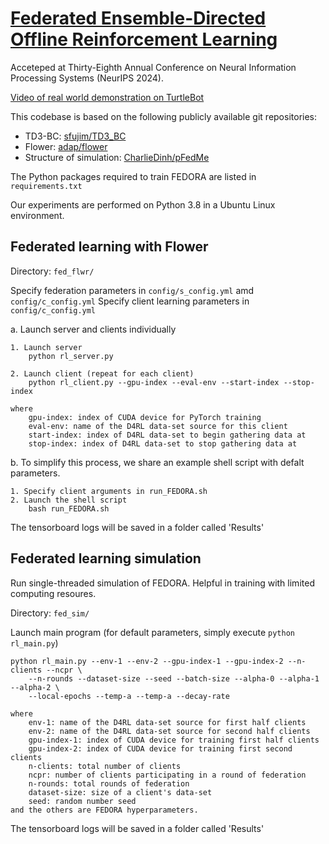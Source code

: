 # [Federated Ensemble-Directed Offline Reinforcement Learning](https://arxiv.org/abs/2305.03097)

Acceteped at Thirty-Eighth Annual Conference on Neural Information Processing Systems (NeurIPS 2024).

[Video of real world demonstration on TurtleBot](https://youtu.be/LplasPUm3jg)

This codebase is based on the following publicly available git repositories:  
- TD3-BC: [sfujim/TD3_BC](https://github.com/sfujim/TD3_BC)
- Flower: [adap/flower](https://github.com/adap/flower)
- Structure of simulation: [CharlieDinh/pFedMe](https://github.com/CharlieDinh/pFedMe)

The Python packages required to train FEDORA are listed in `requirements.txt` 

Our experiments are performed on Python 3.8 in a Ubuntu Linux environment.


## Federated learning with Flower

Directory: `fed_flwr/`

Specify federation parameters in `config/s_config.yml` amd `config/c_config.yml`
Specify client learning parameters in `config/c_config.yml`

a. Launch server and clients individually

    1. Launch server  
        python rl_server.py
        
    2. Launch client (repeat for each client)
        python rl_client.py --gpu-index --eval-env --start-index --stop-index

    where  
        gpu-index: index of CUDA device for PyTorch training  
        eval-env: name of the D4RL data-set source for this client  
        start-index: index of D4RL data-set to begin gathering data at  
        stop-index: index of D4RL data-set to stop gathering data at

b. To simplify this process, we share an example shell script with defalt parameters.  

    1. Specify client arguments in run_FEDORA.sh
    2. Launch the shell script
        bash run_FEDORA.sh
        
The tensorboard logs will be saved in a folder called 'Results'


## Federated learning simulation

Run single-threaded simulation of FEDORA. Helpful in training with limited computing resoures.

Directory: `fed_sim/`

Launch main program (for default parameters, simply execute `python rl_main.py`)
        
    
    python rl_main.py --env-1 --env-2 --gpu-index-1 --gpu-index-2 --n-clients --ncpr \
        --n-rounds --dataset-size --seed --batch-size --alpha-0 --alpha-1 --alpha-2 \
        --local-epochs --temp-a --temp-a --decay-rate

    where  
        env-1: name of the D4RL data-set source for first half clients  
        env-2: name of the D4RL data-set source for second half clients    
        gpu-index-1: index of CUDA device for training first half clients  
        gpu-index-2: index of CUDA device for training first second clients  
        n-clients: total number of clients  
        ncpr: number of clients participating in a round of federation  
        n-rounds: total rounds of federation  
        dataset-size: size of a client's data-set
        seed: random number seed  
    and the others are FEDORA hyperparameters.

The tensorboard logs will be saved in a folder called 'Results'

